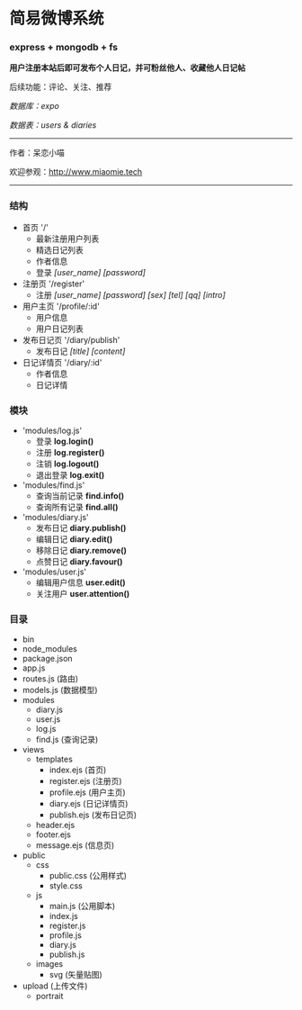 # 简易微博系统 #
### express + mongodb + fs ###

__用户注册本站后即可发布个人日记，并可粉丝他人、收藏他人日记帖__

后续功能：评论、关注、推荐

_数据库：expo_

_数据表：users & diaries_

*****

作者：呆恋小喵

欢迎参观：<http://www.miaomie.tech>

*****

### 结构 ###
+ 首页 '/'
	+ 最新注册用户列表
	+ 精选日记列表
	+ 作者信息
	+ 登录 _[user_name]_ _[password]_
+ 注册页 '/register'
	+ 注册 _[user_name]_ _[password]_ _[sex]_ _[tel]_ _[qq]_ _[intro]_
+ 用户主页 '/profile/:id'
	+ 用户信息
	+ 用户日记列表
+ 发布日记页 '/diary/publish'
	+ 发布日记 _[title]_ _[content]_
+ 日记详情页 '/diary/:id'
	+ 作者信息
	+ 日记详情

### 模块 ###
+ 'modules/log.js'	
	+ 登录 __log.login()__
	+ 注册 __log.register()__
	+ 注销 __log.logout()__
	+ 退出登录 __log.exit()__
+ 'modules/find.js'
	+ 查询当前记录 __find.info()__
	+ 查询所有记录 __find.all()__
+ 'modules/diary.js'
	+ 发布日记 __diary.publish()__
	+ 编辑日记 __diary.edit()__
	+ 移除日记 __diary.remove()__
	+ 点赞日记 __diary.favour()__
+ 'modules/user.js'
	+ 编辑用户信息 __user.edit()__
	+ 关注用户 __user.attention()__
	
### 目录 ###
+ bin
+ node_modules
+ package.json
+ app.js
+ routes.js (路由)
+ models.js (数据模型)
+ modules
	+ diary.js
	+ user.js
	+ log.js
	+ find.js (查询记录)
+ views
	+ templates
		+ index.ejs (首页)
		+ register.ejs (注册页)
		+ profile.ejs (用户主页)
		+ diary.ejs (日记详情页)
		+ publish.ejs (发布日记页)
	+ header.ejs
	+ footer.ejs
	+ message.ejs (信息页)
+ public
	+ css
		+ public.css (公用样式)
		+ style.css
	+ js
		+ main.js (公用脚本)
		+ index.js
		+ register.js
		+ profile.js
		+ diary.js
		+ publish.js
	+ images
		+ svg (矢量贴图)
+ upload (上传文件)
	+ portrait